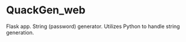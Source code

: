 ﻿# QuackGen_web

Flask app. String (password) generator. Utilizes Python to handle string generation.

